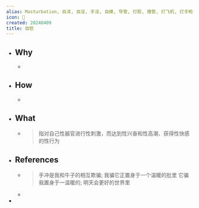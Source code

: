 ```yaml
---
alias: Masturbation, 自渎, 自淫, 手淫, 自摸, 导管, 打胶, 撸管, 打飞机, 打手枪, 手冲, playing with yourself, pleasuring oneself, jackie, jack off, jerk off
icon: 🔞
created: 20240409
title: 自慰
---
```


- ## Why
  -
- ## How
  -
- ## What
  - > 指对自己性器官进行性刺激，而达到性兴奋和性高潮、获得性快感的性行为
- ## References
  - > 手冲是我和牛子的相互欺骗;
    我骗它正置身于一个温暖的批里
    它骗我置身于一温暖的;
    明天会更好的世界里
  -
-